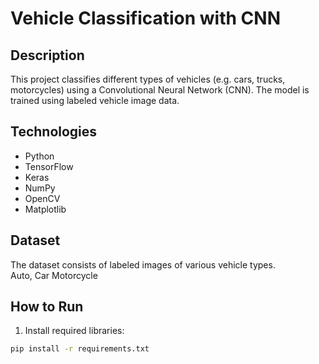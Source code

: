 # Vehicle Classification with CNN

## Description
This project classifies different types of vehicles (e.g. cars, trucks, motorcycles) using a Convolutional Neural Network (CNN). The model is trained using labeled vehicle image data.

## Technologies
- Python
- TensorFlow
- Keras
- NumPy
- OpenCV
- Matplotlib

## Dataset
The dataset consists of labeled images of various vehicle types.  
Auto, Car  Motorcycle

## How to Run
1. Install required libraries:
```bash
pip install -r requirements.txt
